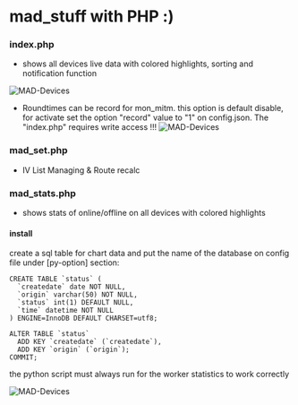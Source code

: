 # mad_stuff with PHP :)

### index.php
- shows all devices live data with colored highlights, sorting and notification function

![MAD-Devices](https://raw.githubusercontent.com/Micha854/mad_stuff/master/images/status_page.png)

- Roundtimes can be record for mon_mitm. this option is default disable, for activate set the option "record" value to "1" on config.json. The "index.php" requires write access !!!
![MAD-Devices](https://raw.githubusercontent.com/Micha854/mad_stuff/master/images/roundtimes.png)

### mad_set.php
- IV List Managing &amp; Route recalc

### mad_stats.php
- shows stats of online/offline on all devices with colored highlights

#### install

create a sql table for chart data and put the name of the database on config file under [py-option] section:

```
CREATE TABLE `status` (
  `createdate` date NOT NULL,
  `origin` varchar(50) NOT NULL,
  `status` int(1) DEFAULT NULL,
  `time` datetime NOT NULL
) ENGINE=InnoDB DEFAULT CHARSET=utf8;

ALTER TABLE `status`
  ADD KEY `createdate` (`createdate`),
  ADD KEY `origin` (`origin`);
COMMIT;
```

the python script must always run for the worker statistics to work correctly

![MAD-Devices](https://raw.githubusercontent.com/Micha854/mad_stuff/master/images/stats_page.png)
